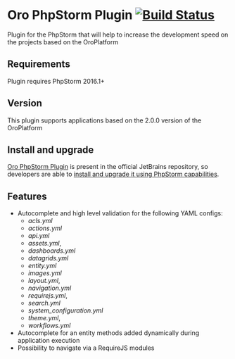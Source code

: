Oro PhpStorm Plugin [![Build Status](https://travis-ci.org/orocrm/oro-phpstorm-plugin.svg?branch=master)](https://travis-ci.org/orocrm/oro-phpstorm-plugin)
===================
Plugin for the PhpStorm that will help to increase the development speed on the projects based on the OroPlatform

Requirements
-----------------------------
Plugin requires PhpStorm 2016.1+

Version
-----------------------------
This plugin supports applications based on the 2.0.0 version of the OroPlatform

Install and upgrade
-----------------------------
[Oro PhpStorm Plugin](https://plugins.jetbrains.com/plugin/8449) is present in the official JetBrains repository, so developers are able to [install and upgrade it using PhpStorm capabilities](https://www.jetbrains.com/help/phpstorm/2016.1/managing-plugins.html).

Features
-----------------------------
- Autocomplete and high level validation for the following YAML configs:
  + *acls.yml*
  + *actions.yml*
  + *api.yml*
  + *assets.yml*,
  + *dashboards.yml*
  + *datagrids.yml*
  + *entity.yml*
  + *images.yml*
  + *layout.yml*,
  + *navigation.yml*
  + *requirejs.yml*,
  + *search.yml*
  + *system_configuration.yml*
  + *theme.yml*,
  + *workflows.yml*
- Autocomplete for an entity methods added dynamically during application execution
- Possibility to navigate via a RequireJS modules
